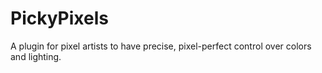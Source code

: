 # PickyPixels

A plugin for pixel artists to have precise, pixel-perfect control over colors
and lighting.
